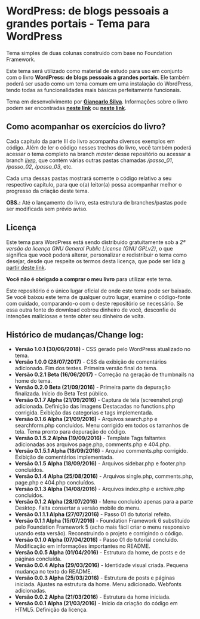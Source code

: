 # WordPress: de blogs pessoais a grandes portais - Tema para WordPress

Tema simples de duas colunas construído com base no Foundation Framework.

Este tema será utilizado como material de estudo para uso em conjunto com o livro **WordPress: de blogs pessoais a grandes portais**. Ele também poderá ser usado como um tema comum em uma instalação do WordPress, tendo todas as funcionalidades mais básicas perfeitamente funcionais.

Tema em desenvolvimento por [**Giancarlo Silva**](http://giancarlosilva.com.br). Informações sobre o livro podem ser encontradas [**neste link**](https://giancarlosilva.com.br/livro-wordpress/) ou [**neste link**](http://giancarlosilva.com.br/category/livros/wordpress/).

## Como acompanhar os exercícios do livro?

Cada capítulo da parte III do livro acompanha diversos exemplos em código. Além de ler o código nesses trechos do livro, você também poderá acessar o tema completo na branch *master* desse repositório ou acessar a branch [*livro*](https://github.com/giancarlozero/wordpress-livro-tema/tree/livro), que contém várias outras pastas chamadas */passo_01*, */passo_02*, */passo_03*, etc.

Cada uma dessas pastas mostrará somente o código relativo a seu respectivo capítulo, para que o(a) leitor(a) possa acompanhar melhor o progresso da criação deste tema.

**OBS.:** Até o lançamento do livro, esta estrutura de branches/pastas pode ser modificada sem prévio aviso.

## Licença

Este tema para WordPress está sendo distribuído gratuitamente sob a *2ª versão da licença GNU General Public License (GNU GPLv2)*, o que significa que você poderá alterar, personalizar e redistribuir o tema como desejar, desde que respeite os termos desta licença, que pode ser lida [a partir deste link](https://wordpress.org/about/gpl/).

**Você não é obrigado a comprar o meu livro** para utilizar este tema.

Este repositório é o único lugar oficial de onde este tema pode ser baixado. Se você baixou este tema de qualquer outro lugar, examine o código-fonte com cuidado, comparando-o com o deste repositório se necessário. Se essa outra fonte do download cobrou dinheiro de você, desconfie de intenções maliciosas e tente obter seu dinheiro de volta.

## Histórico de mudanças/Change log:

* **Versão 1.0.1 (30/06/2018)** - CSS gerado pelo WordPress atualizado no tema.
* **Versão 1.0.0 (28/07/2017)** - CSS da exibição de comentários adicionado. Fim dos testes. Primeira versão final do tema.
* **Versão 0.2.1 Beta (16/06/2017)** - Correção na geração de thumbnails na home do tema.
* **Versão 0.2.0 Beta (21/09/2016)** - Primeira parte da depuração finalizada. Início do Beta Test público.
* **Versão 0.1.7 Alpha (21/09/2016)** - Captura de tela (screenshot.png) adicionada. Definição das Imagens Destacadas no functions.php corrigida. Exibição das categorias e tags implementada.
* **Versão 0.1.6 Alpha (21/09/2016)** - Arquivos search.php e searchform.php concluídos. Menu corrigido em todos os tamanhos de tela. Tema pronto para depuração do código.
* **Versão 0.1.5.2 Alpha (19/09/2016)** - Template Tags faltantes adicionadas aos arquivos page.php, comments.php e 404.php.
* **Versão 0.1.5.1 Alpha (18/09/2016)** - Arquivo comments.php corrigido. Exibição de comentários implementada.
* **Versão 0.1.5 Alpha (18/09/2016)** - Arquivos sidebar.php e footer.php concluídos.
* **Versão 0.1.4 Alpha (25/08/2016)** - Arquivos single.php, comments.php, page.php e 404.php concluídos.
* **Versão 0.1.3 Alpha (14/08/2016)** - Arquivos index.php e archive.php concluídos.
* **Versão 0.1.2 Alpha (28/07/2016)** - Menu concluído apenas para a parte Desktop. Falta consertar a versão mobile do menu.
* **Versão 0.1.1.1 Alpha (27/07/2016)** - Passo 01 do tutorial refeito.
* **Versão 0.1.1 Alpha (15/07/2016)** - Foundation Framework 6 substituído pelo Foundation Framework 5 (acho mais fácil criar o menu responsivo usando esta versão). Reconstruindo o projeto e corrigindo o código.
* **Versão 0.1.0 Alpha (07/04/2016)** - Passo 01 do tutorial concluído. Modificação em informações importantes no README.
* **Versão 0.0.5 Alpha (01/04/2016)** - Estrutura da home, de posts e de páginas concluída.
* **Versão 0.0.4 Alpha (29/03/2016)** - Identidade visual criada. Pequena mudança no texto do README.
* **Versão 0.0.3 Alpha (25/03/2016)** - Estrutura de posts e páginas iniciada. Ajustes na estrutura da home. Menu adicionado. Webfonts adicionadas.
* **Versão 0.0.2 Alpha (21/03/2016)** - Estrutura da home iniciada.
* **Versão 0.0.1 Alpha (21/03/2016)** - Início da criação do código em HTML5. Definição da licença.
